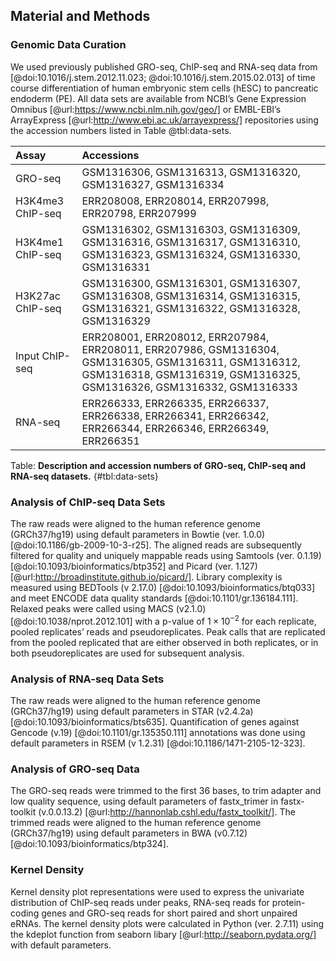 ## Material and Methods

### Genomic Data Curation

We used previously published GRO-seq, ChIP-seq and RNA-seq data from [@doi:10.1016/j.stem.2012.11.023; @doi:10.1016/j.stem.2015.02.013] of time course differentiation of human embryonic stem cells (hESC) to pancreatic endoderm (PE). All data sets are available from NCBI’s Gene Expression Omnibus [@url:https://www.ncbi.nlm.nih.gov/geo/] or EMBL-EBI’s ArrayExpress [@url:http://www.ebi.ac.uk/arrayexpress/] repositories using the accession numbers listed in Table @tbl:data-sets.

| Assay | Accessions |
| :--- | :-------- |
| GRO-seq | GSM1316306, GSM1316313, GSM1316320, GSM1316327, GSM1316334 |
| H3K4me3 ChIP-seq | ERR208008, ERR208014, ERR207998, ERR20798, ERR207999 |
| H3K4me1 ChIP-seq | GSM1316302, GSM1316303, GSM1316309, GSM1316316, GSM1316317, GSM1316310, GSM1316323, GSM1316324, GSM1316330, GSM1316331 |
| H3K27ac ChIP-seq | GSM1316300, GSM1316301, GSM1316307, GSM1316308, GSM1316314, GSM1316315, GSM1316321, GSM1316322, GSM1316328, GSM1316329 |
| Input ChIP-seq | ERR208001, ERR208012, ERR207984, ERR208011, ERR207986, GSM1316304, GSM1316305, GSM1316311, GSM1316312, GSM1316318, GSM1316319, GSM1316325, GSM1316326, GSM1316332, GSM1316333 |
| RNA-seq | ERR266333, ERR266335, ERR266337, ERR266338, ERR266341, ERR266342, ERR266344, ERR266346, ERR266349, ERR266351 |

Table: **Description and accession numbers of GRO-seq, ChIP-seq and RNA-seq datasets.**
{#tbl:data-sets}

### Analysis of ChIP-seq Data Sets

The raw reads were aligned to the human reference genome (GRCh37/hg19) using default parameters in Bowtie (ver. 1.0.0) [@doi:10.1186/gb-2009-10-3-r25]. The aligned reads are subsequently filtered for quality and uniquely mappable reads using Samtools (ver. 0.1.19) [@doi:10.1093/bioinformatics/btp352] and Picard (ver. 1.127) [@url:http://broadinstitute.github.io/picard/]. Library complexity is measured using BEDTools (v 2.17.0) [@doi:10.1093/bioinformatics/btq033] and meet ENCODE data quality standards [@doi:10.1101/gr.136184.111]. Relaxed peaks were called using MACS (v2.1.0) [@doi:10.1038/nprot.2012.101] with a p-value of $1 \times 10^{-2}$ for each replicate, pooled replicates’ reads and pseudoreplicates. Peak calls that are replicated from the pooled replicated that are either observed in both replicates, or in both pseudoreplicates are used for subsequent analysis.

### Analysis of RNA-seq Data Sets

The raw reads were aligned to the human reference genome (GRCh37/hg19) using default parameters in STAR (v2.4.2a) [@doi:10.1093/bioinformatics/bts635]. Quantification of genes against Gencode (v.19) [@doi:10.1101/gr.135350.111] annotations was done using default parameters in RSEM (v 1.2.31) [@doi:10.1186/1471-2105-12-323].

### Analysis of GRO-seq Data

The GRO-seq reads were trimmed to the first 36 bases, to trim adapter and low quality sequence, using default parameters of fastx_trimer in fastx-toolkit (v.0.0.13.2) [@url:http://hannonlab.cshl.edu/fastx_toolkit/].  The trimmed reads were aligned to the human reference genome (GRCh37/hg19) using default parameters in BWA (v0.7.12) [@doi:10.1093/bioinformatics/btp324].

### Kernel Density

Kernel density plot representations were used to express the univariate distribution of ChIP-seq reads under peaks, RNA-seq reads for protein-coding genes and GRO-seq reads for short paired and short unpaired eRNAs.  The kernel density plots were calculated in Python (ver. 2.7.11) using the kdeplot function from seaborn libary [@url:http://seaborn.pydata.org/] with default parameters. 
